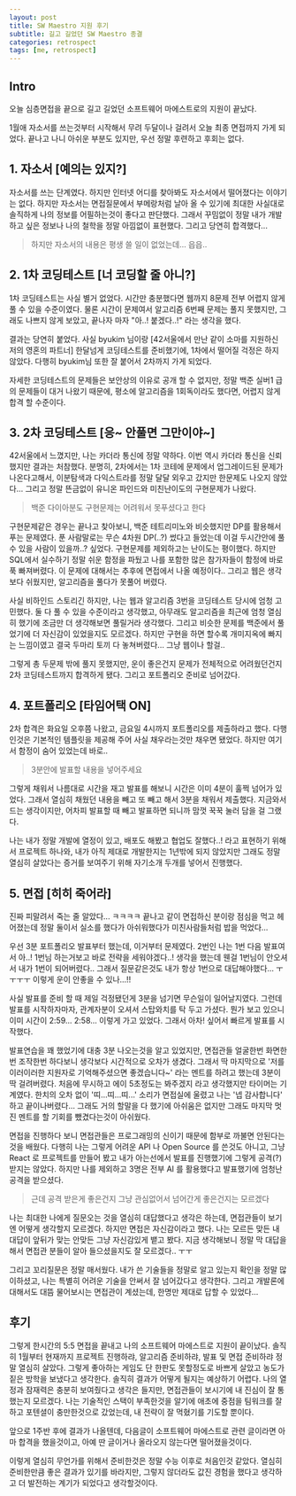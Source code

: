 ```yaml
---
layout: post
title: SW Maestro 지원 후기
subtitle: 길고 길었던 SW Maestro 종결
categories: retrospect
tags: [me, retrospect]
---
```


## Intro

오늘 심층면접을 끝으로 길고 길었던 소프트웨어 마에스트로의 지원이 끝났다.

1월애 자소서를 쓰는것부터 시작해서 무려 두달이나 걸려서 오늘 최종 면접까지 가게 되었다. 끝나고 나니 아쉬운 부분도 있지만, 우선 정말 후련하고 후회는 없다.

## 1. 자소서 [예의는 있지?]

자소서를 쓰는 단계였다. 하지만 인터넷 어디를 찾아봐도 자소서에서 떨어졌다는 이야기는 없다. 하지만 자소서는 면접질문에서 부메랑처럼 날아 올 수 있기에 최대한 사실대로 솔직하게 나의 정보를 어필하는것이 좋다고 판단했다. 그래서 꾸밈없이 정말 내가 개발하고 싶은 정보나 나의 철학을 정말 아낌없이 표현했다. 그리고 당연히 합격했다...

> 하지만 자소서의 내용은 평생 쓸 일이 없었는데... 읍읍..

## 2. 1차 코딩테스트 [너 코딩할 줄 아니?]

1차 코딩테스트는 사실 별거 없었다. 시간만 충분했다면 웹까지 8문제 전부 어렵지 않게 풀 수 있을 수준이였다. 물론 시간이 문제여서 알고리즘 6번째 문제는 풀지 못했지만, 그래도 나쁘지 않게 보았고, 끝나자 마자 "아..! 붙겠다..!" 라는 생각을 했다.

결과는 당연히 붙었다. 사실 byukim 님이랑 [42서울에서 만난 같이 소마를 지원하신 저의 영혼의 파트너] 한달넘게 코딩테스트를 준비했기에, 1차에서 떨어질 걱정은 하지 않았다. 다행히 byukim님 또한 잘 붙어서 2차까지 가게 되었다.

자세한 코딩테스트의 문제들은 보안상의 이유로 공개 할 수 없지만, 정말 백준 실버1 급의 문제들이 대거 나왔기 때문에, 평소에 알고리즘을 1회독이라도 했다면, 어렵지 않게 합격 할 수준이다.

## 3. 2차 코딩테스트 [응~ 안풀면 그만이야~]

42서울에서 느꼈지만, 나는 카더라 통신에 정말 약하다. 이번 역시 카더라 통신을 신뢰했지만 결과는 처참했다. 분명히, 2차에서는 1차 코테에 문제에서 업그레이드된 문제가 나온다고해서, 이분탐색과 다익스트라를 정말 달달 외우고 갔지만 한문제도 나오지 않았다... 그리고 정말 뜬금없이 유니온 파인드와 미친난이도의 구현문제가 나왔다.

> 백준 다이아분도 구현문제는 어려워서 못푸셨다고 한다

구현문제같은 경우는 끝나고 찾아보니, 백준 테트리미노와 비슷했지만 DP를 활용해서 푸는 문제였다. 푼 사람말로는 무슨 4차원 DP(..?) 썼다고 들었는데 이걸 두시간안에 풀 수 있을 사람이 있을까..? 싶었다. 구현문제를 제외하고는 난이도는 평이했다. 하지만 SQL에서 실수하기 정말 쉬운 함정을 파뒀고 나를 포함한 많은 참가자들이 함정에 바로 푹 빠져버렸다. 이 문제에 대해서는 추후에 면접에서 나올 예정이다.. 그리고 웹은 생각보다 쉬웠지만, 알고리즘을 풀다가 못풀어 버렸다.

사실 비하인드 스토리긴 하지만, 나는 웹과 알고리즘 3번을 코딩테스트 당시에 엄청 고민했다. 둘 다 풀 수 있을 수준이라고 생각했고, 아무래도 알고리즘을 최근에 엄청 열심히 했기에 조금만 더 생각해보면 풀릴거라 생각했다. 그리고 비슷한 문제를 백준에서 풀었기에 더 자신감이 있었을지도 모르겠다. 하지만 구현을 하면 할수록 개미지옥에 빠지는 느낌이였고 결국 두마리 토끼 다 놓쳐버렸다... 그냥 웹이나 할걸..

그렇게 총 두문제 밖에 풀지 못했지만, 운이 좋은건지 문제가 전체적으로 어려웠던건지 2차 코딩테스트까지 합격하게 됐다. 그리고 포트폴리오 준비로 넘어갔다.

## 4. 포트폴리오 [타임어택 ON]

2차 합격은 화요일 오후쯤 나왔고, 금요일 4시까지 포트폴리오를 제출하라고 했다. 다행인것은 기본적인 템플릿을 제공해 주어 사실 채우라는것만 채우면 됐었다. 하지만 여기서 함정이 숨어 있었는데 바로..

> 3분안에 발표할 내용을 넣어주세요

그렇게 채워서 나름대로 시간을 재고 발표를 해보니 시간은 이미 4분이 훌쩍 넘어가 있었다. 그래서 열심히 채웠던 내용을 빼고 또 빼고 해서 3분을 채워서 제출했다. 지금와서 드는 생각이지만, 어차피 발표할 때 빼고 발표하면 되니까 맘껏 꾹꾹 눌러 담을 걸 그랬다.

나는 내가 정말 개발에 열정이 있고, 배포도 해봤고 협업도 잘했다..! 라고 표현하기 위해서 프로젝트 하나와, 내가 아직 제대로 개발한지는 1년밖에 되지 않았지만 그래도 정말 열심히 살았다는 증거를 보여주기 위해 자기소개 두개를 넣어서 진행했다.

## 5. 면접 [히히 죽어라]

진짜 피말려서 죽는 줄 알았다... ㅋㅋㅋㅋ 끝나고 같이 면접하신 분이랑 점심을 먹고 헤어졌는데 정말 둘이서 실소를 했다가 아쉬워했다가 미친사람들처럼 밥을 먹었다...

우선 3분 포트폴리오 발표부터 했는데, 이거부터 문제였다. 2번인 나는 1번 다음 발표여서 아..! 1번님 하는거보고 바로 전략을 세워야겠다..! 생각을 했는데 웬걸 1번님이 안오셔서 내가 1번이 되어버렸다.. 그래서 질문같은것도 내가 항상 1번으로 대답해야했다... ㅜㅜㅜㅜ 이렇게 운이 안좋을 수 있나...!!

사실 발표를 준비 할 때 제일 걱정됐던게 3분을 넘기면 무슨일이 일어날지였다. 그런데 발표를 시작하자마자, 관계자분이 오셔서 스탑와치를 탁 두고 가셨다. 뭔가 보고 있으니 이미 시간이 2:59... 2:58... 이렇게 가고 있었다. 그래서 아차! 싶어서 빠르게 발표를 시작했다.

발표연습을 꽤 했었기에 대충 3분 나오는것을 알고 있었지만, 면접관들 얼굴한번 화면한번 조작한번 하다보니 생각보다 시간적으로 오차가 생겼다. 그래서 딱 마지막으로 '저를 이러이러한 지원자로 기억해주셨으면 좋겠습니다~' 라는 멘트를 하려고 했는데 3분이 딱 걸려버렸다. 처음에 무시하고 에이 5초정도는 봐주겠지 라고 생각했지만 타이머는 기계였다. 한치의 오차 없이 '띠...띠...띠...' 소리가 면접실에 울렸고 나는 '넵 감사합니다' 하고 끝이나버렸다... 그래도 거의 할말을 다 했기에 아쉬움은 없지만 그래도 마지막 멋진 멘트를 할 기회를 뺐겼다는것이 아쉬웠다.

면접을 진행하다 보니 면접관들은 프로그래밍의 신이기 때문에 함부로 까불면 안된다는것을 배웠다. 다행히 나는 그렇게 어려운 API 나 Open Source 를 쓴것도 아니고, 그냥 React 로 프로젝트를 만들어 봤고 내가 아는선에서 발표를 진행했기에 그렇게 공격(?) 받지는 않았다. 하지만 나를 제외하고 3명은 전부 AI 를 활용했다고 발표했기에 엄청난 공격을 받으셨다.

> 근데 공격 받은게 좋은건지 그냥 관심없어서 넘어간게 좋은건지는 모르겠다

나는 최대한 나에게 질문오는 것을 열심히 대답했다고 생각은 하는데, 면접관들이 보기엔 어떻게 생각할지 모르겠다. 하지만 면접은 자신감이라고 했다. 나는 모르든 맞든 내 대답이 앞뒤가 맞는 안맞든 그냥 자신감있게 뱉고 봤다. 지금 생각해보니 정말 막 대답을 해서 면접관 분들이 알아 들으셨을지도 잘 모르겠다.. ㅜㅜ

그리고 꼬리질문은 정말 매서웠다. 내가 쓴 기술들을 정말로 알고 있는지 확인을 정말 많이하셨고, 나는 특별히 어려운 기술을 안써서 잘 넘어갔다고 생각한다. 그리고 개발론에대해서도 대뜸 물어보시는 면접관이 계셨는데, 한명만 제대로 답할 수 있었다...

## 후기

그렇게 한시간의 5:5 면접을 끝내고 나의 소프트웨어 마에스트로 지원이 끝이났다. 솔직히 1월부터 현재까지 프로젝트 진행하랴, 알고리즘 준비하랴, 발표 및 면접 준비하랴 정말 열심히 살았다. 그렇게 좋아하는 게임도 단 한판도 못할정도로 바쁘게 살았고 농도가 짙은 방학을 보냈다고 생각한다. 솔직히 결과가 어떻게 될지는 예상하기 어렵다. 나의 열정과 잠재력은 충분히 보여줬다고 생각은 들지만, 면접관들이 보시기에 내 진심이 잘 통했는지 모르겠다. 나는 기술적인 스택이 부족한것을 알기에 애초에 중점을 팀워크를 잘하고 포텐셜이 충만한것으로 갔었는데, 내 전략이 잘 먹혔기를 기도할 뿐이다.

앞으로 1주반 후에 결과가 나올텐데, 다음글이 소프트웨어 마에스트로 관련 글이라면 아마 합격을 했을것이고, 아예 딴 글이거나 올라오지 않는다면 떨어졌을것이다.

이렇게 열심히 무언가를 위해서 준비한것은 정말 수능 이후로 처음인것 같았다. 열심히 준비한만큼 좋은 결과가 있기를 바라지만, 그렇지 않더라도 값진 경험을 했다고 생각하고 더 발전하는 계기가 되었다고 생각할것이다.
